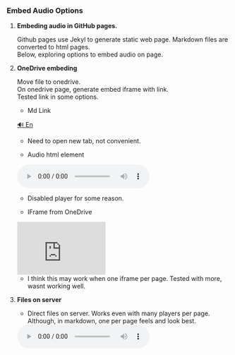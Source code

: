 ### Embed Audio Options

1. **Embeding audio in GitHub pages.**

   Github pages use Jekyl to generate static web page.
   Markdown files are converted to html pages.  
   Below, exploring options to embed audio on page.

2. **OneDrive embeding**

   Move file to onedrive.  
   On onedrive page, generate embed iframe with link.  
   Tested link in some options.

   - Md Link

   [🔊 En](https://1drv.ms/u/c/37f44e52f80d7972/IQRoqaRxwZwHQp7DhgsZ1OuHAe1_SFLcJBV_GhykONj7804)

   - Need to open new tab, not convenient.

   - Audio html element

    <audio controls>
    <source src="https://1drv.ms/u/c/37f44e52f80d7972/IQRoqaRxwZwHQp7DhgsZ1OuHAe1_SFLcJBV_GhykONj7804" type="audio/mpeg">
    Your browser does not support the audio element.
    </audio>

   - Disabled player for some reason.

   - IFrame from OneDrive

    <iframe src="https://1drv.ms/u/c/37f44e52f80d7972/IQRoqaRxwZwHQp7DhgsZ1OuHAe1_SFLcJBV_GhykONj7804" width="200" height="120" frameborder="0" scrolling="no"></iframe>

   - I think this may work when one iframe per page.
     Tested with more, wasnt working well.

3. **Files on server**

   - Direct files on server.
     Works even with many players per page.
     Although, in markdown, one per page feels and look best.

   <audio controls>
   <source src="./Documentation/audio_en/IRect.mp3" type="audio/mpeg">
   Your browser does not support the audio element.
   </audio>
